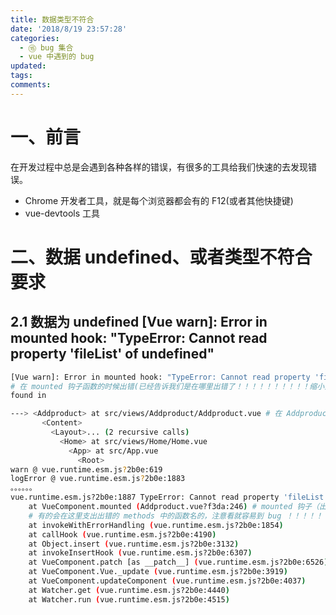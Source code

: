 ```yaml
---
title: 数据类型不符合 
date: '2018/8/19 23:57:28'
categories:
  - ⑮ bug 集合
  - vue 中遇到的 bug
updated:
tags:
comments:
---
```


# 一、前言

在开发过程中总是会遇到各种各样的错误，有很多的工具给我们快速的去发现错误。

- Chrome 开发者工具，就是每个浏览器都会有的  F12(或者其他快捷键) 
- vue-devtools 工具

# 二、数据 undefined、或者类型不符合要求

## 2.1 数据为 undefined  [Vue warn]: Error in mounted hook: "TypeError: Cannot read property 'fileList' of undefined"

```BASH
[Vue warn]: Error in mounted hook: "TypeError: Cannot read property 'fileList' of undefined"
# 在 mounted 钩子函数的时候出错(已经告诉我们是在哪里出错了！！！！！！！！！！缩小范围)
found in

---> <Addproduct> at src/views/Addproduct/Addproduct.vue # 在 Addproduct.vue 组件发证错误
       <Content>
         <Layout>... (2 recursive calls)
           <Home> at src/views/Home/Home.vue
             <App> at src/App.vue
               <Root>
warn @ vue.runtime.esm.js?2b0e:619
logError @ vue.runtime.esm.js?2b0e:1883
。。。。。。
vue.runtime.esm.js?2b0e:1887 TypeError: Cannot read property 'fileList' of undefined
    at VueComponent.mounted (Addproduct.vue?f3da:246) # mounted 钩子（出错的位置）
    # 有的会在这里支出出错的 methods 中的函数名的，注意看就容易到 bug ！！！！！！！！！！！！！！
    at invokeWithErrorHandling (vue.runtime.esm.js?2b0e:1854)
    at callHook (vue.runtime.esm.js?2b0e:4190)
    at Object.insert (vue.runtime.esm.js?2b0e:3132)
    at invokeInsertHook (vue.runtime.esm.js?2b0e:6307)
    at VueComponent.patch [as __patch__] (vue.runtime.esm.js?2b0e:6526)
    at VueComponent.Vue._update (vue.runtime.esm.js?2b0e:3919)
    at VueComponent.updateComponent (vue.runtime.esm.js?2b0e:4037)
    at Watcher.get (vue.runtime.esm.js?2b0e:4440)
    at Watcher.run (vue.runtime.esm.js?2b0e:4515)
```